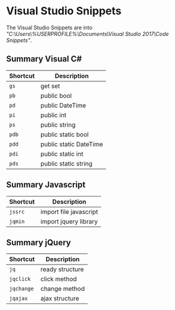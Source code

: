 # Visual Studio Snippets<br>

The Visual Studio Snippets are into *"C:\Users\\%USERPROFILE%\Documents\Visual Studio 2017\Code Snippets"*.<br>

## Summary Visual C#

| Shortcut | Description |
| -------- | ---- |
| `gs` | get set |
| `pb` | public bool |
| `pd` | public DateTime |
| `pi` | public int |
| `ps` | public string |
| `pdb` | public static bool |
| `pdd` | public static DateTime |
| `pdi` | public static int |
| `pds` | public static string |


## Summary Javascript

| Shortcut | Description |
| -------- | ---- |
| `jssrc` | import file javascript |
| `jqmin` | import jquery library |


## Summary jQuery

| Shortcut | Description |
| -------- | ---- |
| `jq` | ready structure |
| `jqclick` | click method |
| `jqchange` | change method |
| `jqajax` | ajax structure |

